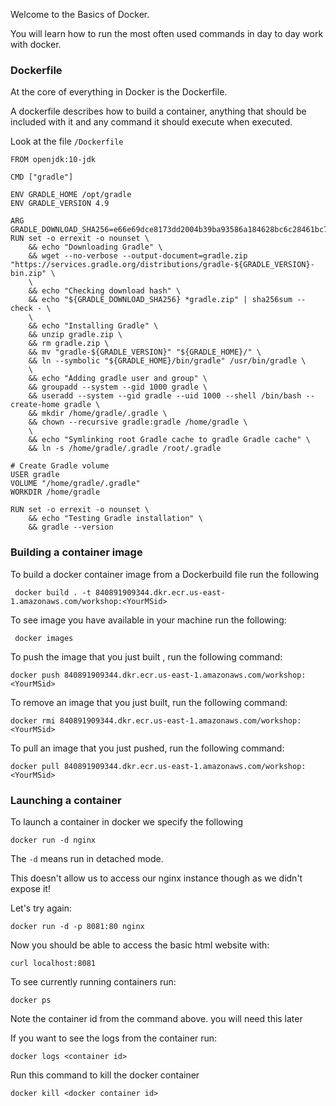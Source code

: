 Welcome to the Basics of Docker.

You will learn how to run the most often used commands in day to day work with docker.


### Dockerfile

At the core of everything in Docker is the Dockerfile.

A dockerfile describes how to build a container, anything that should be included with it and any command it should execute when executed.

Look at the file `/Dockerfile`


```
FROM openjdk:10-jdk

CMD ["gradle"]

ENV GRADLE_HOME /opt/gradle
ENV GRADLE_VERSION 4.9

ARG GRADLE_DOWNLOAD_SHA256=e66e69dce8173dd2004b39ba93586a184628bc6c28461bc771d6835f7f9b0d28
RUN set -o errexit -o nounset \
	&& echo "Downloading Gradle" \
	&& wget --no-verbose --output-document=gradle.zip "https://services.gradle.org/distributions/gradle-${GRADLE_VERSION}-bin.zip" \
	\
	&& echo "Checking download hash" \
	&& echo "${GRADLE_DOWNLOAD_SHA256} *gradle.zip" | sha256sum --check - \
	\
	&& echo "Installing Gradle" \
	&& unzip gradle.zip \
	&& rm gradle.zip \
	&& mv "gradle-${GRADLE_VERSION}" "${GRADLE_HOME}/" \
	&& ln --symbolic "${GRADLE_HOME}/bin/gradle" /usr/bin/gradle \
	\
	&& echo "Adding gradle user and group" \
	&& groupadd --system --gid 1000 gradle \
	&& useradd --system --gid gradle --uid 1000 --shell /bin/bash --create-home gradle \
	&& mkdir /home/gradle/.gradle \
	&& chown --recursive gradle:gradle /home/gradle \
	\
	&& echo "Symlinking root Gradle cache to gradle Gradle cache" \
	&& ln -s /home/gradle/.gradle /root/.gradle

# Create Gradle volume
USER gradle
VOLUME "/home/gradle/.gradle"
WORKDIR /home/gradle

RUN set -o errexit -o nounset \
	&& echo "Testing Gradle installation" \
	&& gradle --version

```
### Building a container image

To build a docker container image from a Dockerbuild file run the following

` docker build . -t 840891909344.dkr.ecr.us-east-1.amazonaws.com/workshop:<YourMSid>`

To see image you have available in your machine run the following:

` docker images`


To push the image that you just built , run the following command:

`docker push 840891909344.dkr.ecr.us-east-1.amazonaws.com/workshop:<YourMSid>`

To remove an image that you just built, run the following command:

`docker rmi 840891909344.dkr.ecr.us-east-1.amazonaws.com/workshop:<YourMSid>`


To pull an image that you just pushed, run the following command:

`docker pull 840891909344.dkr.ecr.us-east-1.amazonaws.com/workshop:<YourMSid>`


### Launching a container

To launch a container in docker we specify the following

`docker run -d nginx`

The `-d` means run in detached mode.

This doesn't allow us to access our nginx instance though as we didn't expose it!

Let's try again:

`docker run -d -p 8081:80 nginx`

Now you should be able to access the basic html website with:

`curl localhost:8081`


To see currently running containers run:

`docker ps`

Note the container id from the command above. you will need this later

If you want to see the logs from the container run:

`docker logs <container id>` 


Run this command to kill the docker container

`docker kill <docker container id>`
 





